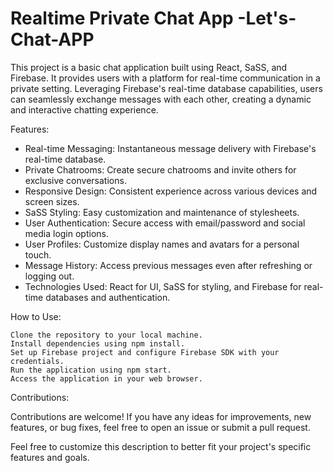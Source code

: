 # Realtime Private Chat App -Let's-Chat-APP

This project is a basic chat application built using React, SaSS, and Firebase. It provides users with a platform for real-time communication in a private setting. Leveraging Firebase's real-time database capabilities, users can seamlessly exchange messages with each other, creating a dynamic and interactive chatting experience.

Features:

- Real-time Messaging: Instantaneous message delivery with Firebase's real-time database.
- Private Chatrooms: Create secure chatrooms and invite others for exclusive conversations.
- Responsive Design: Consistent experience across various devices and screen sizes.
- SaSS Styling: Easy customization and maintenance of stylesheets.
- User Authentication: Secure access with email/password and social media login options.
- User Profiles: Customize display names and avatars for a personal touch.
- Message History: Access previous messages even after refreshing or logging out.
- Technologies Used: React for UI, SaSS for styling, and Firebase for real-time databases and authentication.

How to Use:
```
Clone the repository to your local machine.
Install dependencies using npm install.
Set up Firebase project and configure Firebase SDK with your credentials.
Run the application using npm start.
Access the application in your web browser.
```
Contributions:

Contributions are welcome! If you have any ideas for improvements, new features, or bug fixes, feel free to open an
issue or submit a pull request.

Feel free to customize this description to better fit your project's specific features and goals.







